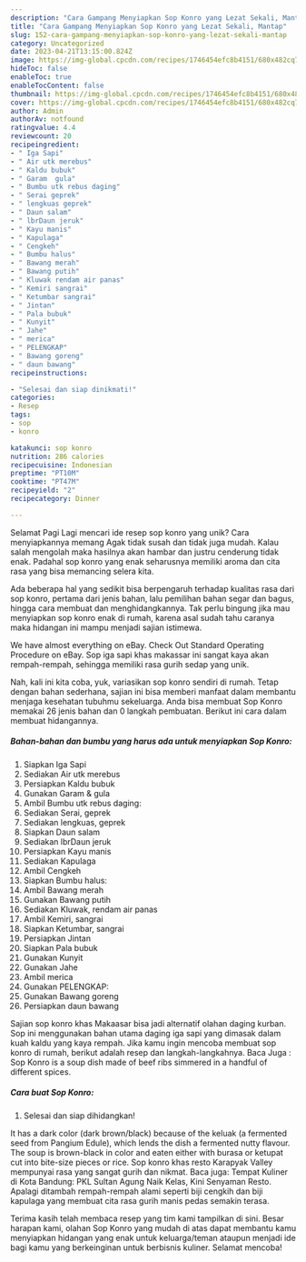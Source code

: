```yaml
---
description: "Cara Gampang Menyiapkan Sop Konro yang Lezat Sekali, Mantap"
title: "Cara Gampang Menyiapkan Sop Konro yang Lezat Sekali, Mantap"
slug: 152-cara-gampang-menyiapkan-sop-konro-yang-lezat-sekali-mantap
category: Uncategorized
date: 2023-04-21T13:15:00.824Z
image: https://img-global.cpcdn.com/recipes/1746454efc8b4151/680x482cq70/sop-konro-foto-resep-utama.jpg
hideToc: false
enableToc: true
enableTocContent: false
thumbnail: https://img-global.cpcdn.com/recipes/1746454efc8b4151/680x482cq70/sop-konro-foto-resep-utama.jpg
cover: https://img-global.cpcdn.com/recipes/1746454efc8b4151/680x482cq70/sop-konro-foto-resep-utama.jpg
author: Admin
authorAv: notfound
ratingvalue: 4.4
reviewcount: 20
recipeingredient:
- " Iga Sapi"
- " Air utk merebus"
- " Kaldu bubuk"
- " Garam  gula"
- " Bumbu utk rebus daging"
- " Serai geprek"
- " lengkuas geprek"
- " Daun salam"
- " lbrDaun jeruk"
- " Kayu manis"
- " Kapulaga"
- " Cengkeh"
- " Bumbu halus"
- " Bawang merah"
- " Bawang putih"
- " Kluwak rendam air panas"
- " Kemiri sangrai"
- " Ketumbar sangrai"
- " Jintan"
- " Pala bubuk"
- " Kunyit"
- " Jahe"
- " merica"
- " PELENGKAP"
- " Bawang goreng"
- " daun bawang"
recipeinstructions:

- "Selesai dan siap dinikmati!"
categories:
- Resep
tags:
- sop
- konro

katakunci: sop konro 
nutrition: 286 calories
recipecuisine: Indonesian
preptime: "PT10M"
cooktime: "PT47M"
recipeyield: "2"
recipecategory: Dinner

---
```



Selamat Pagi Lagi mencari ide resep sop konro yang unik? Cara menyiapkannya memang Agak tidak susah dan tidak juga mudah. Kalau salah mengolah maka hasilnya akan hambar dan justru cenderung tidak enak. Padahal sop konro yang enak seharusnya memiliki aroma dan cita rasa yang bisa memancing selera kita.


Ada beberapa hal yang sedikit bisa berpengaruh terhadap kualitas rasa dari sop konro, pertama dari jenis bahan, lalu pemilihan bahan segar dan bagus, hingga cara membuat dan menghidangkannya. Tak perlu bingung jika mau menyiapkan sop konro enak di rumah, karena asal sudah tahu caranya maka hidangan ini mampu menjadi sajian istimewa.

We have almost everything on eBay. Check Out Standard Operating Procedure on eBay. Sop iga sapi khas makassar ini sangat kaya akan rempah-rempah, sehingga memiliki rasa gurih sedap yang unik.


Nah, kali ini kita coba, yuk, variasikan sop konro sendiri di rumah. Tetap dengan bahan sederhana, sajian ini bisa memberi manfaat dalam membantu menjaga kesehatan tubuhmu sekeluarga. Anda bisa membuat Sop Konro memakai 26 jenis bahan dan 0 langkah pembuatan. Berikut ini cara dalam membuat hidangannya.

<!--inarticleads1-->

##### Bahan-bahan dan bumbu yang harus ada untuk menyiapkan Sop Konro:

1. Siapkan  Iga Sapi
1. Sediakan  Air utk merebus
1. Persiapkan  Kaldu bubuk
1. Gunakan  Garam &amp; gula
1. Ambil  Bumbu utk rebus daging:
1. Sediakan  Serai, geprek
1. Sediakan  lengkuas, geprek
1. Siapkan  Daun salam
1. Sediakan  lbrDaun jeruk
1. Persiapkan  Kayu manis
1. Sediakan  Kapulaga
1. Ambil  Cengkeh
1. Siapkan  Bumbu halus:
1. Ambil  Bawang merah
1. Gunakan  Bawang putih
1. Sediakan  Kluwak, rendam air panas
1. Ambil  Kemiri, sangrai
1. Siapkan  Ketumbar, sangrai
1. Persiapkan  Jintan
1. Siapkan  Pala bubuk
1. Gunakan  Kunyit
1. Gunakan  Jahe
1. Ambil  merica
1. Gunakan  PELENGKAP:
1. Gunakan  Bawang goreng
1. Persiapkan  daun bawang


Sajian sop konro khas Makaasar bisa jadi alternatif olahan daging kurban. Sop ini menggunakan bahan utama daging iga sapi yang dimasak dalam kuah kaldu yang kaya rempah. Jika kamu ingin mencoba membuat sop konro di rumah, berikut adalah resep dan langkah-langkahnya. Baca Juga : Sop Konro is a soup dish made of beef ribs simmered in a handful of different spices. 

<!--inarticleads2-->

##### Cara buat Sop Konro:


1. Selesai dan siap dihidangkan!

It has a dark color (dark brown/black) because of the keluak (a fermented seed from Pangium Edule), which lends the dish a fermented nutty flavour. The soup is brown-black in color and eaten either with burasa or ketupat cut into bite-size pieces or rice. Sop konro khas resto Karapyak Valley mempunyai rasa yang sangat gurih dan nikmat. Baca juga: Tempat Kuliner di Kota Bandung: PKL Sultan Agung Naik Kelas, Kini Senyaman Resto. Apalagi ditambah rempah-rempah alami seperti biji cengkih dan biji kapulaga yang membuat cita rasa gurih manis pedas semakin terasa. 

Terima kasih telah membaca resep yang tim kami tampilkan di sini. Besar harapan kami, olahan Sop Konro yang mudah di atas dapat membantu kamu menyiapkan hidangan yang enak untuk keluarga/teman ataupun menjadi ide bagi kamu yang berkeinginan untuk berbisnis kuliner. Selamat mencoba!
